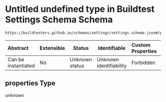 # Untitled undefined type in Buildtest Settings Schema Schema

```txt
https://buildtesters.github.io/schemas/settings/settings.schema.json#/properties
```




| Abstract            | Extensible | Status         | Identifiable            | Custom Properties | Additional Properties | Access Restrictions | Defined In                                                                      |
| :------------------ | ---------- | -------------- | ----------------------- | :---------------- | --------------------- | ------------------- | ------------------------------------------------------------------------------- |
| Can be instantiated | No         | Unknown status | Unknown identifiability | Forbidden         | Forbidden             | none                | [settings.schema.json\*](../../out/settings.schema.json "open original schema") |

## properties Type

unknown
